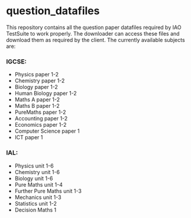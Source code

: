 # question_datafiles
This repository contains all the question paper datafiles required by IAO TestSuite to work properly. The downloader can access these files and download them as required by the client. The currently available subjects are: 
### IGCSE:
* Physics paper 1-2
* Chemistry paper 1-2
* Biology paper 1-2
* Human Biology paper 1-2
* Maths A paper 1-2
* Maths B paper 1-2
* PureMaths paper 1-2
* Accounting paper 1-2
* Economics paper 1-2
* Computer Science paper 1
* ICT paper 1
### IAL:
* Physics unit 1-6
* Chemistry unit 1-6
* Biology unit 1-6
* Pure Maths unit 1-4
* Further Pure Maths unit 1-3
* Mechanics unit 1-3
* Statistics unit 1-2
* Decision Maths 1
